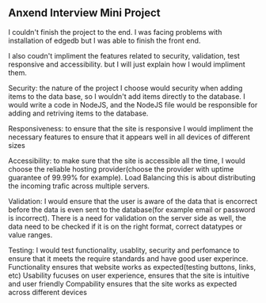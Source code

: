## Anxend Interview Mini Project

I couldn't finish the project to the end. I was facing problems with installation of edgedb but I was able to finish the front end.

I also coudn't impliment the features related to security, validation, test responsive and accessibility. but I will just explain how I would impliment them.

Security:
 the nature of the project I choose would security when adding items to the data base, so I wouldn't add items directly to the database. I would write a code in NodeJS, and the NodeJS file would be responsible for adding and retriving items to the database.

Responsiveness:
  to ensure that the site is responsive I would impliment the necessary features to ensure that it appears well in all devices of different sizes

Accessibility:
  to make sure that the site is accessible all the time, I would choose the reliable hosting provider(choose the provider with uptime guarantee of 99.99% for example). Load Balancing this is about distributing the incoming trafic across multiple servers.

Validation:
 I would ensure that the user is aware of the data that is encorrect before the data is even sent to the database(for example email or password is incorrect). There is a need for validation on the server side as well, the data need to be checked if it is on the right format, correct datatypes or value ranges.

Testing:
 I would test functionality, usablity, security and perfomance to ensure that it meets the require standards and have good user experince.
 Functionality ensures that website works as expected(testing buttons, links, etc)
 Usability fucuses on user experience, ensures that the site is intuitive and user friendly 
 Compability ensures that the site works as expected across different devices 
